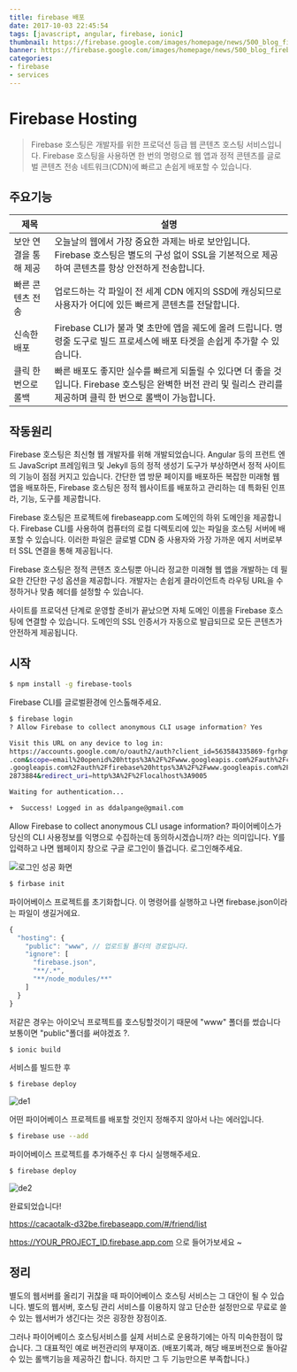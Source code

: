 ```yaml
---
title: firebase 배포
date: 2017-10-03 22:45:54
tags: [javascript, angular, firebase, ionic]
thumbnail: https://firebase.google.com/images/homepage/news/500_blog_firebase_2x.png?hl=ko
banner: https://firebase.google.com/images/homepage/news/500_blog_firebase_2x.png?hl=ko
categories:
- firebase
- services
---
```


# Firebase Hosting

>Firebase 호스팅은 개발자를 위한 프로덕션 등급 웹 콘텐츠 호스팅 서비스입니다. Firebase 호스팅을 사용하면 한 번의 명령으로 웹 앱과 정적 콘텐츠를 글로벌 콘텐츠 전송 네트워크(CDN)에 빠르고 손쉽게 배포할 수 있습니다.

## 주요기능

제목 | 설명
--- | ---
보안 연결을 통해 제공	 | 오늘날의 웹에서 가장 중요한 과제는 바로 보안입니다. Firebase 호스팅은 별도의 구성 없이 SSL을 기본적으로 제공하여 콘텐츠를 항상 안전하게 전송합니다.
빠른 콘텐츠 전송 | 업로드하는 각 파일이 전 세계 CDN 에지의 SSD에 캐싱되므로 사용자가 어디에 있든 빠르게 콘텐츠를 전달합니다.
신속한 배포	 | Firebase CLI가 불과 몇 초만에 앱을 궤도에 올려 드립니다. 명령줄 도구로 빌드 프로세스에 배포 타겟을 손쉽게 추가할 수 있습니다.
클릭 한 번으로 롤백	 | 빠른 배포도 좋지만 실수를 빠르게 되돌릴 수 있다면 더 좋을 것입니다. Firebase 호스팅은 완벽한 버전 관리 및 릴리스 관리를 제공하며 클릭 한 번으로 롤백이 가능합니다.

<!-- more -->

## 작동원리

Firebase 호스팅은 최신형 웹 개발자를 위해 개발되었습니다. Angular 등의 프런트 엔드 JavaScript 프레임워크 및 Jekyll 등의 정적 생성기 도구가 부상하면서 정적 사이트의 기능이 점점 커지고 있습니다. 간단한 앱 방문 페이지를 배포하든 복잡한 미래형 웹 앱을 배포하든, Firebase 호스팅은 정적 웹사이트를 배포하고 관리하는 데 특화된 인프라, 기능, 도구를 제공합니다.

Firebase 호스팅은 프로젝트에 firebaseapp.com 도메인의 하위 도메인을 제공합니다. Firebase CLI를 사용하여 컴퓨터의 로컬 디렉토리에 있는 파일을 호스팅 서버에 배포할 수 있습니다. 이러한 파일은 글로벌 CDN 중 사용자와 가장 가까운 에지 서버로부터 SSL 연결을 통해 제공됩니다.

Firebase 호스팅은 정적 콘텐츠 호스팅뿐 아니라 정교한 미래형 웹 앱을 개발하는 데 필요한 간단한 구성 옵션을 제공합니다. 개발자는 손쉽게 클라이언트측 라우팅 URL을 수정하거나 맞춤 헤더를 설정할 수 있습니다.

사이트를 프로덕션 단계로 운영할 준비가 끝났으면 자체 도메인 이름을 Firebase 호스팅에 연결할 수 있습니다. 도메인의 SSL 인증서가 자동으로 발급되므로 모든 콘텐츠가 안전하게 제공됩니다.


## 시작

```bash
$ npm install -g firebase-tools
```

Firebase CLI를 글로벌환경에 인스톨해주세요.

```bash
$ firebase login
? Allow Firebase to collect anonymous CLI usage information? Yes

Visit this URL on any device to log in:
https://accounts.google.com/o/oauth2/auth?client_id=563584335869-fgrhgmd47bqnekij5i8b5pr03ho849e6.apps.googleusercontent
.com&scope=email%20openid%20https%3A%2F%2Fwww.googleapis.com%2Fauth%2Fcloudplatformprojects.readonly%20https%3A%2F%2Fwww
.googleapis.com%2Fauth%2Ffirebase%20https%3A%2F%2Fwww.googleapis.com%2Fauth%2Fcloud-platform&response_type=code&state=27
2873884&redirect_uri=http%3A%2F%2Flocalhost%3A9005

Waiting for authentication...

+  Success! Logged in as ddalpange@gmail.com
```

Allow Firebase to collect anonymous CLI usage information?
파이어베이스가 당신의 CLI 사용정보를 익명으로 수집하는데 동의하시겠습니까? 라는 의미입니다.
Y를 입력하고 나면 웹페이지 창으로 구글 로그인이 뜰겁니다. 로그인해주세요.

![로그인 성공 화면](/images/firebaseLoginSuccessful.png)


```bash
$ firbase init
```

파이어베이스 프로젝트를 초기화합니다. 이 명령어를 실행하고 나면 firebase.json이라는 파일이 생길거에요.

```javascript
{
  "hosting": {
    "public": "www", // 업로드될 폴더의 경로입니다.
    "ignore": [
      "firebase.json",
      "**/.*",
      "**/node_modules/**"
    ]
  }
}
```

저같은 경우는 아이오닉 프로젝트를 호스팅할것이기 때문에 "www" 폴더를 썼습니다 보통이면 "public"폴더를 써야겠죠 ?.


```bash
$ ionic build
```
서비스를 빌드한 후 



```bash
$ firebase deploy
```

![de1](http://ddalpange.github.io/images/deploy-error.png)

어떤 파이어베이스 프로젝트를 배포할 것인지 정해주지 않아서 나는 에러입니다.

```bash
$ firebase use --add
```

파이어베이스 프로젝트를 추가해주신 후 다시 실행해주세요.

```bash
$ firebase deploy
```

![de2](http://ddalpange.github.io/images/deploy-complete.png)

완료되었습니다!

https://cacaotalk-d32be.firebaseapp.com/#/friend/list

https://YOUR_PROJECT_ID.firebase.app.com 으로 들어가보세요 ~

## 정리

별도의 웹서버를 올리기 귀찮을 때 파이어베이스 호스팅 서비스는 그 대안이 될 수 있습니다. 별도의 웹서버, 호스팅 관리 서비스를 이용하지 않고 단순한 설정만으로 무료로 쓸 수 있는 웹서버가 생긴다는 것은 굉장한 장점이죠.

그러나 파이어베이스 호스팅서비스를 실제 서비스로 운용하기에는 아직 미숙한점이 많습니다. 그 대표적인 예로 버전관리의 부재이죠. (배포기록과, 해당 배포버전으로 돌아갈 수 있는 롤백기능을 제공하긴 합니다. 하지만 그 두 기능만으론 부족합니다.)




